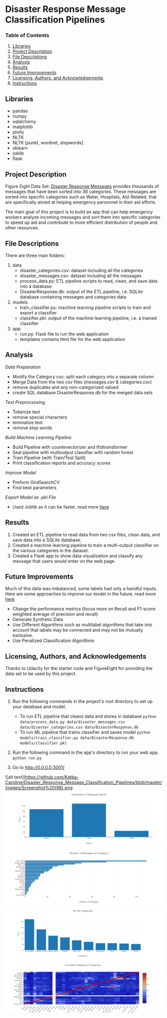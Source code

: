 # Disaster Response Message Classification Pipelines

### Table of Contents

1. [Libraries](#Libraries)
2. [Project Description](#ProjectDescription)
3. [File Descriptions](#FileDescriptions)
4. [Analysis](#Analysis)
5. [Results](#Results)
6. [Future Improvements](#FutureImprovements)
7. [Licensing, Authors, and Acknowledgements](#Licensing)
8. [Instructions](#Instructions)


## Libraries <a name="Libraries"></a>
* pandas
* numpy
* sqlalchemy
* matplotlib
* plotly
* NLTK
* NLTK [punkt, wordnet, stopwords]
* sklearn
* joblib
* flask

## Project Description <a name="ProjectDescription"></a>
Figure Eight Data Set:  [Disaster Response Messages](https://www.figure-eight.com/dataset/combined-disaster-response-data/) provides thousands of messages that have been sorted into 36 categories. These messages are sorted into specific categories such as Water, Hospitals, Aid-Related, that are specifically aimed at helping emergency personnel in their aid efforts.

The main goal of this project is to build an app that can help emergency workers analyze incoming messages and sort them into specific categories to speed up aid and contribute to more efficient distribution of people and other resources. 

## File Descriptions <a name="FileDescriptions"></a>
There are three main folders:

1. data
    - disaster_categories.csv: dataset including all the categories
    - disaster_messages.csv: dataset including all the messages
    - process_data.py: ETL pipeline scripts to read, clean, and save data into a database
    - DisasterResponse.db: output of the ETL pipeline, i.e. SQLite database containing messages and categories data
2. models
    - train_classifier.py: machine learning pipeline scripts to train and export a classifier
    - classifier.pkl: output of the machine learning pipeline, i.e. a trained classifier
3. app
    - run.py: Flask file to run the web application
    - templates contains html file for the web application

## Analysis <a name="Analysis"></a>
*Data Preparation*
- Modify the Category csv; split each category into a separate column
- Merge Data from the two csv files (messages.csv & categories.csv)
- remove duplicates and any non-categorized valued
- create SQL database DisasterResponse.db for the merged data sets

*Text Preprocessing*
- Tokenize text
- remove special characters
- lemmatize text
- remove stop words

*Build Machine Learning Pipeline*
- Build Pipeline with countevectorizer and tfidtransformer
- Seal pipeline with multioutput classifier with random forest 
- Train Pipeline (with Train/Test Split)
- Print classification reports and accuracy scores

*Improve Model*
- Preform GirdSearchCV
- Find best parameters

*Export Model as .pkl File*
- Used Joblib as it can be faster. read more [here](https://stackoverflow.com/questions/12615525/what-are-the-different-use-cases-of-joblib-versus-pickle)

## Results <a name="Results"></a>
1. Created an ETL pipeline to read data from two csv files, clean data, and save data into a SQLite database.
2. Created a machine learning pipeline to train a multi-output classifier on the various categories in the dataset.
3. Created a Flask app to show data visualization and classify any message that users would enter on the web page.

## Future Improvements <a name="FutureImprovements"></a>
Much of this data was imbalanced, some labels had only a handful inputs. Here are some approaches to improve our model in the future. read more [here](https://machinelearningmastery.com/tactics-to-combat-imbalanced-classes-in-your-machine-learning-dataset/)
- Change the performance metrics (focus more on Recall and F1-score: weighted average of precision and recall)
- Generate Synthetic Data
- Use Different Algorithms such as multilabel algorithms that take into account that labels may be connected and may not be mutually exclusive.
- Use Penalized Classification Algorithms

## Licensing, Authors, and Acknowledgements <a name="Licensing"></a>
Thanks to Udacity for the starter code and FigureEight for providing the data set to be used by this project.


## Instructions <a name="Instructions"></a>
1. Run the following commands in the project's root directory to set up your database and model.

    - To run ETL pipeline that cleans data and stores in database
        `python data/process_data.py data/disaster_messages.csv data/disaster_categories.csv data/DisasterResponse.db`
    - To run ML pipeline that trains classifier and saves model
        `python models/train_classifier.py data/DisasterResponse.db models/classifier.pkl`

2. Run the following command in the app's directory to run your web app.
    `python run.py`

3. Go to http://0.0.0.0:3001/

![alt text](https://github.com/Katba-Caroline/Disaster_Response_Message_Classification_Pipelines/blob/master/images/Screenshot%20(98).png
![alt text](https://github.com/Katba-Caroline/Disaster_Response_Message_Classification_Pipelines/blob/master/images/Screenshot%20(96).png)
![alt text](https://github.com/Katba-Caroline/Disaster_Response_Message_Classification_Pipelines/blob/master/images/Screenshot%20(97).png)


